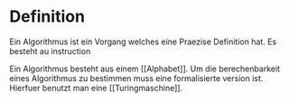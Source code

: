 # Definition

Ein Algorithmus ist ein Vorgang welches eine Praezise Definition hat. Es besteht au instruction

Ein Algorithmus besteht aus einem [[Alphabet]]. Um die berechenbarkeit eines Algorithmus zu bestimmen muss eine formalisierte version ist. Hierfuer benutzt man eine [[Turingmaschine]].
